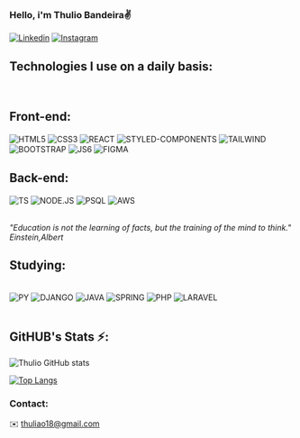 ### Hello, i'm Thulio Bandeira✌️

[![Linkedin](https://img.shields.io/badge/LinkedIn-0077B5?style=for-the-badge&logo=linkedin&logoColor=white)](https://www.linkedin.com/in/thuliobandeiradev/)
[![Instagram](https://img.shields.io/badge/Instagram-E4405F?style=for-the-badge&logo=instagram&logoColor=white)](https://www.instagram.com/__tobr/)


## Technologies I use on a daily basis:

<div style= "display: inline_block"><br/>  
<h2>Front-end:</h2>
<img align='center'alt='HTML5'src='https://img.shields.io/badge/HTML5-E34F26?style=for-the-badge&logo=html5&logoColor=white
'>
<img align='center'alt='CSS3'src='https://img.shields.io/badge/CSS3-1572B6?style=for-the-badge&logo=css3&logoColor=white
'>
<img align='center'alt='REACT'src='https://img.shields.io/badge/React-20232A?style=for-the-badge&logo=react&logoColor=61DAFB
'>
<img align='center'alt='STYLED-COMPONENTS'src='https://img.shields.io/badge/styled--components-DB7093?style=for-the-badge&logo=styled-components&logoColor=white
'>
<img align='center'alt='TAILWIND'src='https://img.shields.io/badge/Tailwind_CSS-38B2AC?style=for-the-badge&logo=tailwind-css&logoColor=white
'>
<img align='center'alt='BOOTSTRAP'src='https://img.shields.io/badge/Bootstrap-563D7C?style=for-the-badge&logo=bootstrap&logoColor=white
'>
<img align='center'alt='JS6'src='https://img.shields.io/badge/JavaScript-F7DF1E?style=for-the-badge&logo=javascript&logoColor=black
'>
<img align='center'alt='FIGMA'src='https://img.shields.io/badge/Figma-F24E1E?style=for-the-badge&logo=figma&logoColor=white
'>
<h2>Back-end:</h2> 
<img align='center'alt='TS'src='https://img.shields.io/badge/TypeScript-007ACC?style=for-the-badge&logo=typescript&logoColor=white
'> 
<img align='center'alt='NODE.JS'src='https://img.shields.io/badge/Node.js-43853D?style=for-the-badge&logo=node.js&logoColor=white
'> 
<img align='center'alt='PSQL'src='https://img.shields.io/badge/PostgreSQL-316192?style=for-the-badge&logo=postgresql&logoColor=white
'>
<img align='center'alt='AWS'src='https://img.shields.io/badge/Amazon_AWS-232F3E?style=for-the-badge&logo=amazon-aws&logoColor=white
'>

</div><br/>

<p><cite>"Education is not the learning of facts, but the training of the mind to think." <br/>Einstein,Albert</cite></p>

## Studying:
<div style='display: inline-block'></br> 
<img align='center'alt='PY'src='https://img.shields.io/badge/Python-14354C?style=for-the-badge&logo=python&logoColor=white
'>
<img align='center'alt='DJANGO'src='https://img.shields.io/badge/Django-092E20?style=for-the-badge&logo=django&logoColor=white
'>
<img align='center'alt='JAVA'src='https://img.shields.io/badge/Java-ED8B00?style=for-the-badge&logo=openjdk&logoColor=white
'>
<img align='center'alt='SPRING'src='https://img.shields.io/badge/Spring-6DB33F?style=for-the-badge&logo=spring&logoColor=white
'>
<img align='center'alt='PHP'src='https://img.shields.io/badge/PHP-777BB4?style=for-the-badge&logo=php&logoColor=white
'>
<img align='center'alt='LARAVEL'src='https://img.shields.io/badge/Laravel-FF2D20?style=for-the-badge&logo=laravel&logoColor=white
'>
</div>
</br>
</br>

## GitHUB's Stats ⚡:


![Thulio GitHub stats](https://github-readme-stats.vercel.app/api?username=ThulioBandeira&show_icons=true&theme=dracula)

[![Top Langs](https://github-readme-stats.vercel.app/api/top-langs/?username=ThulioBandeira)](https://github.com/anuraghazra/github-readme-stats)


### Contact:
✉️ thuliao18@gmail.com
